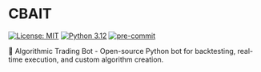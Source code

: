 # CBAIT

[![License: MIT][mit-badge]][mit-url]
[![Python 3.12][python-badge]][python-url]
[![pre-commit][pre-commit-badge]][pre-commit-url]

🤖 Algorithmic Trading Bot - Open-source Python bot for backtesting, real-time execution, and custom algorithm creation.

[mit-badge]: https://img.shields.io/badge/License-MIT-yellow.svg
[mit-url]: https://opensource.org/licenses/MIT
[python-badge]: https://img.shields.io/badge/python-3.12-blue.svg
[python-url]: https://www.python.org/downloads/release/python-3120/
[pre-commit-badge]: https://img.shields.io/badge/pre--commit-enabled-brightgreen?logo=pre-commit
[pre-commit-url]: https://github.com/pre-commit/pre-commit
